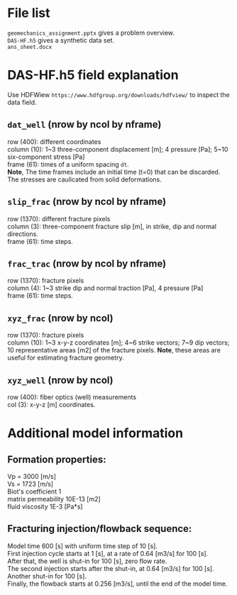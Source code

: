 # File list
`geomechanics_assignment.pptx` gives a problem overview.   
`DAS-HF.h5` gives a synthetic data set.  
`ans_sheet.docx`
# DAS-HF.h5 field explanation
Use HDFWiew `https://www.hdfgroup.org/downloads/hdfview/` to inspect the data field.   
## `dat_well` (nrow by ncol by nframe)
row (400): different coordinates   
column (10): 1~3 three-component displacement [m]; 4 pressure [Pa]; 5~10 six-component stress [Pa]   
frame (61): times of a uniform spacing `dt`.   
**Note**, The time frames include an initial time (t=0) that can be discarded. The stresses are caulicated from solid deformations.  
## `slip_frac` (nrow by ncol by nframe)
row (1370): different fracture pixels   
column (3): three-component fracture slip [m], in strike, dip and normal directions.  
frame (61): time steps.   
## `frac_trac` (nrow by ncol by nframe)
row (1370): fracture pixels   
column (4): 1~3 strike dip and normal traction [Pa], 4 pressure [Pa]   
frame (61): time steps.   
## `xyz_frac` (nrow by ncol)
row (1370): fracture pixels   
column (10): 1~3 x-y-z coordinates [m]; 4~6 strike vectors; 7~9 dip vectors; 10 representative areas [m2] of the fracture pixels. **Note**, these areas are useful for estimating fracture geometry.
## `xyz_well` (nrow by ncol)
row (400): fiber optics (well) measurements   
col (3): x-y-z [m] coordinates.
# Additional model information
## Formation properties:   
Vp = 3000 [m/s]   
Vs = 1723 [m/s]  
Biot's coefficient 1   
matrix permeability 10E-13 [m2]  
fluid viscosity 1E-3 [Pa*s]
## Fracturing injection/flowback sequence:   
Model time 600 [s] with uniform time step of 10 [s].   
First injection cycle starts at 1 [s], at a rate of 0.64 [m3/s] for 100 [s].   
After that, the well is shut-in for 100 [s], zero flow rate.   
The second injection starts after the shut-in, at 0.64 [m3/s] for 100 [s].   
Another shut-in for 100 [s].   
Finally, the flowback starts at 0.256 [m3/s], until the end of the model time. 